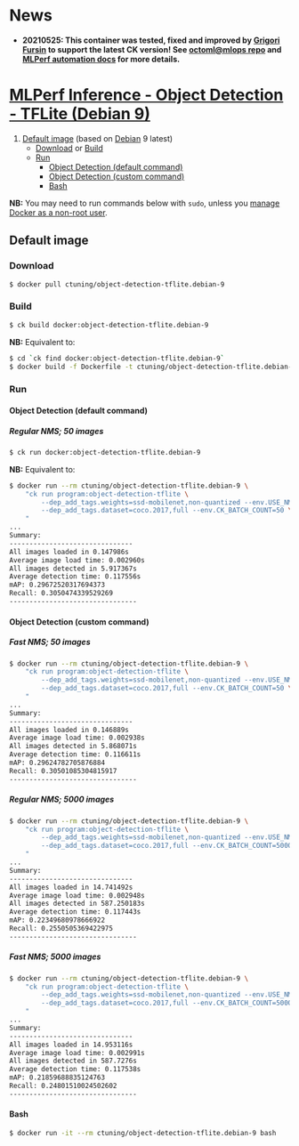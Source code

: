 # News 
* **20210525: This container was tested, fixed and improved by [Grigori Fursin](https://cKnowledge.io/@gfursin) to support the latest CK version! 
  See [octoml@mlops repo](https://github.com/octoml/mlops) and [MLPerf automation docs](https://github.com/mlcommons/ck/blob/master/docs/mlperf-automation/README.md) for more details.**

# [MLPerf Inference - Object Detection - TFLite (Debian 9)](https://hub.docker.com/r/ctuning/object-detection-tflite.debian-9)

1. [Default image](#image_default) (based on [Debian](https://hub.docker.com/_/debian/) 9 latest)
    - [Download](#image_default_download) or [Build](#image_default_build)
    - [Run](#image_default_run)
        - [Object Detection (default command)](#image_default_run_default)
        - [Object Detection (custom command)](#image_default_run_custom)
        - [Bash](#image_default_run_bash)

**NB:** You may need to run commands below with `sudo`, unless you
[manage Docker as a non-root user](https://docs.docker.com/install/linux/linux-postinstall/#manage-docker-as-a-non-root-user).

<a name="image_default"></a>
## Default image

<a name="image_default_download"></a>
### Download
```
$ docker pull ctuning/object-detection-tflite.debian-9
```

<a name="image_default_build"></a>
### Build
```bash
$ ck build docker:object-detection-tflite.debian-9
```
**NB:** Equivalent to:
```bash
$ cd `ck find docker:object-detection-tflite.debian-9`
$ docker build -f Dockerfile -t ctuning/object-detection-tflite.debian-9 .
```

<a name="image_default_run"></a>
### Run

<a name="image_default_run_default"></a>
#### Object Detection (default command)

##### Regular NMS; 50 images
```bash
$ ck run docker:object-detection-tflite.debian-9
```
**NB:** Equivalent to:
```bash
$ docker run --rm ctuning/object-detection-tflite.debian-9 \
    "ck run program:object-detection-tflite \
        --dep_add_tags.weights=ssd-mobilenet,non-quantized --env.USE_NMS=regular \
        --dep_add_tags.dataset=coco.2017,full --env.CK_BATCH_COUNT=50 \
    "
...
Summary:
-------------------------------
All images loaded in 0.147986s
Average image load time: 0.002960s
All images detected in 5.917367s
Average detection time: 0.117556s
mAP: 0.29672520317694373
Recall: 0.3050474339529269
--------------------------------
```

<a name="image_default_run_custom"></a>
#### Object Detection (custom command)

##### Fast NMS; 50 images
```bash
$ docker run --rm ctuning/object-detection-tflite.debian-9 \
    "ck run program:object-detection-tflite \
        --dep_add_tags.weights=ssd-mobilenet,non-quantized --env.USE_NMS=fast \
        --dep_add_tags.dataset=coco.2017,full --env.CK_BATCH_COUNT=50 \
    "
...
Summary:
-------------------------------
All images loaded in 0.146889s
Average image load time: 0.002938s
All images detected in 5.868071s
Average detection time: 0.116611s
mAP: 0.29624782705876884
Recall: 0.30501085304815917
--------------------------------
```

##### Regular NMS; 5000 images
```bash
$ docker run --rm ctuning/object-detection-tflite.debian-9 \
    "ck run program:object-detection-tflite \
        --dep_add_tags.weights=ssd-mobilenet,non-quantized --env.USE_NMS=regular \
        --dep_add_tags.dataset=coco.2017,full --env.CK_BATCH_COUNT=5000 \
    "
...
Summary:
-------------------------------
All images loaded in 14.741492s
Average image load time: 0.002948s
All images detected in 587.250183s
Average detection time: 0.117443s
mAP: 0.22349680978666922
Recall: 0.2550505369422975
--------------------------------
```

##### Fast NMS; 5000 images
```bash
$ docker run --rm ctuning/object-detection-tflite.debian-9 \
    "ck run program:object-detection-tflite \
        --dep_add_tags.weights=ssd-mobilenet,non-quantized --env.USE_NMS=fast \
        --dep_add_tags.dataset=coco.2017,full --env.CK_BATCH_COUNT=5000 \
    "
...
Summary:
-------------------------------
All images loaded in 14.953116s
Average image load time: 0.002991s
All images detected in 587.7276s
Average detection time: 0.117538s
mAP: 0.21859688835124763
Recall: 0.24801510024502602
--------------------------------
```

<a name="image_default_run_bash"></a>
#### Bash
```bash
$ docker run -it --rm ctuning/object-detection-tflite.debian-9 bash
```
